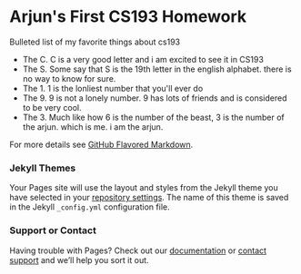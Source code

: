 # Arjun's First CS193 Homework

Bulleted list of my favorite things about cs193

- The C. C is a very good letter and i am excited to see it in CS193
- The S. Some say that S is the 19th letter in the english alphabet. there is no way to know for sure.
- The 1. 1 is the lonliest number that you'll ever do
- The 9. 9 is not a lonely number. 9 has lots of friends and is considered to be very cool.
- The 3. Much like how 6 is the number of the beast, 3 is the number of the arjun. which is me. i am the arjun.



For more details see [GitHub Flavored Markdown](https://guides.github.com/features/mastering-markdown/).

### Jekyll Themes

Your Pages site will use the layout and styles from the Jekyll theme you have selected in your [repository settings](https://github.com/kalutes/CS193_Fall18_Lab1/settings). The name of this theme is saved in the Jekyll `_config.yml` configuration file.

### Support or Contact

Having trouble with Pages? Check out our [documentation](https://help.github.com/categories/github-pages-basics/) or [contact support](https://github.com/contact) and we’ll help you sort it out.
